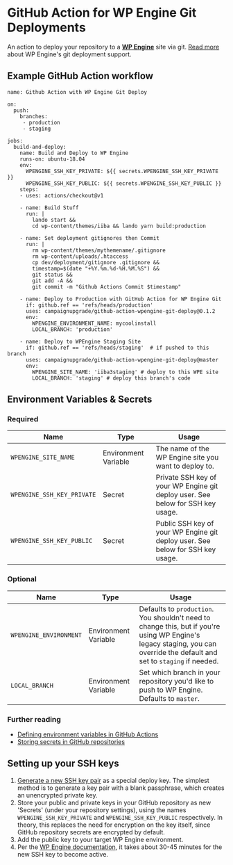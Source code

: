 # GitHub Action for WP Engine Git Deployments

An action to deploy your repository to a **[WP Engine](https://wpengine.com)** site via git. [Read more](https://wpengine.com/git/) about WP Engine's git deployment support.

## Example GitHub Action workflow

```
name: Github Action with WP Engine Git Deploy

on:
  push:
    branches:
     - production
     - staging

jobs:
  build-and-deploy:
    name: Build and Deploy to WP Engine
    runs-on: ubuntu-18.04
    env:
      WPENGINE_SSH_KEY_PRIVATE: ${{ secrets.WPENGINE_SSH_KEY_PRIVATE }}
      WPENGINE_SSH_KEY_PUBLIC: ${{ secrets.WPENGINE_SSH_KEY_PUBLIC }}
    steps:
    - uses: actions/checkout@v1
    
    - name: Build Stuff
      run: |
        lando start &&
        cd wp-content/themes/iiba && lando yarn build:production

    - name: Set deployment gitignores then Commit
      run: |
        rm wp-content/themes/mythemename/.gitignore
        rm wp-content/uploads/.htaccess
        cp dev/deployment/gitignore .gitignore &&
        timestamp=$(date "+%Y.%m.%d-%H.%M.%S") &&
        git status &&
        git add -A &&
        git commit -m "Github Actions Commit $timestamp"

    - name: Deploy to Production with GitHub Action for WP Engine Git
      if: github.ref == 'refs/heads/production'
      uses: campaignupgrade/github-action-wpengine-git-deploy@0.1.2
      env:
        WPENGINE_ENVIRONMENT_NAME: mycoolinstall
        LOCAL_BRANCH: 'production'

    - name: Deploy to WPEngine Staging Site
      if: github.ref == 'refs/heads/staging'  # if pushed to this branch
      uses: campaignupgrade/github-action-wpengine-git-deploy@master
      env:
        WPENGINE_SITE_NAME: 'iiba3staging' # deploy to this WPE site
        LOCAL_BRANCH: 'staging' # deploy this branch's code
```

## Environment Variables & Secrets

### Required

| Name | Type | Usage |
|-|-|-|
| `WPENGINE_SITE_NAME` | Environment Variable | The name of the WP Engine site you want to deploy to. |
| `WPENGINE_SSH_KEY_PRIVATE` | Secret | Private SSH key of your WP Engine git deploy user. See below for SSH key usage. |
|  `WPENGINE_SSH_KEY_PUBLIC` | Secret | Public SSH key of your WP Engine git deploy user. See below for SSH key usage. |

### Optional

| Name | Type  | Usage |
|-|-|-|
| `WPENGINE_ENVIRONMENT` | Environment Variable  | Defaults to `production`. You shouldn't need to change this, but if you're using WP Engine's legacy staging, you can override the default and set to `staging` if needed. |
| `LOCAL_BRANCH` | Environment Variable  | Set which branch in your repository you'd like to push to WP Engine. Defaults to `master`. |

### Further reading

* [Defining environment variables in GitHub Actions](https://developer.github.com/actions/creating-github-actions/accessing-the-runtime-environment/#environment-variables)
* [Storing secrets in GitHub repositories](https://developer.github.com/actions/managing-workflows/storing-secrets/)

## Setting up your SSH keys

1. [Generate a new SSH key pair](https://help.github.com/articles/generating-a-new-ssh-key-and-adding-it-to-the-ssh-agent/) as a special deploy key. The simplest method is to generate a key pair with a blank passphrase, which creates an unencrypted private key.
2. Store your public and private keys in your GitHub repository as new 'Secrets' (under your repository settings), using the names `WPENGINE_SSH_KEY_PRIVATE` and `WPENGINE_SSH_KEY_PUBLIC` respectively. In theory, this replaces the need for encryption on the key itself, since GitHub repository secrets are encrypted by default.
3. Add the public key to your target WP Engine environment.
4. Per the [WP Engine documentation](https://wpengine.com/git/), it takes about 30-45 minutes for the new SSH key to become active.

